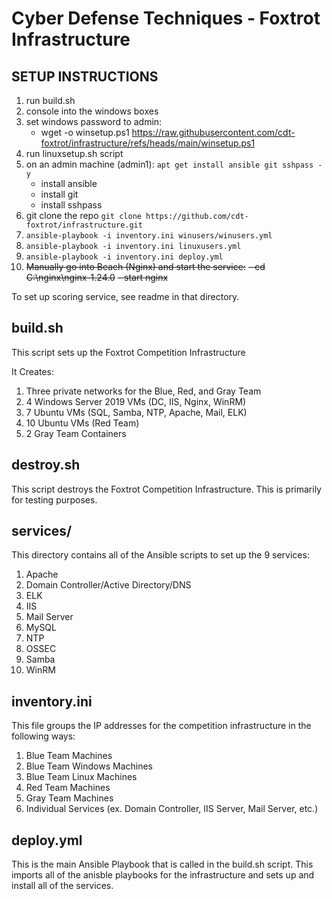 # Cyber Defense Techniques - Foxtrot Infrastructure

## SETUP INSTRUCTIONS
1. run build.sh
2. console into the windows boxes
3. set windows password to admin:
   - wget -o winsetup.ps1 https://raw.githubusercontent.com/cdt-foxtrot/infrastructure/refs/heads/main/winsetup.ps1
7. run linuxsetup.sh script
8. on an admin machine (admin1):
  `apt get install ansible git sshpass -y`
   - install ansible
   - install git
   - install sshpass
6. git clone the repo `git clone https://github.com/cdt-foxtrot/infrastructure.git`
7. `ansible-playbook -i inventory.ini winusers/winusers.yml`
8. `ansible-playbook -i inventory.ini linuxusers.yml`
9. `ansible-playbook -i inventory.ini deploy.yml`
10. ~~Manually go into Beach (Nginx) and start the service:~~
    ~~- cd C:\nginx\nginx-1.24.0~~
    ~~- start nginx~~

To set up scoring service, see readme in that directory.

## build.sh
This script sets up the Foxtrot Competition Infrastructure

It Creates:
1. Three private networks for the Blue, Red, and Gray Team
2. 4 Windows Server 2019 VMs (DC, IIS, Nginx, WinRM)
3. 7 Ubuntu VMs (SQL, Samba, NTP, Apache, Mail, ELK)
4. 10 Ubuntu VMs (Red Team)
5. 2 Gray Team Containers

## destroy.sh
This script destroys the Foxtrot Competition Infrastructure. This is primarily for testing purposes.

## services/
This directory contains all of the Ansible scripts to set up the 9 services:
1. Apache
2. Domain Controller/Active Directory/DNS
3. ELK
4. IIS
5. Mail Server
6. MySQL
7. NTP
8. OSSEC
9. Samba
10. WinRM

## inventory.ini
This file groups the IP addresses for the competition infrastructure in the following ways:

1. Blue Team Machines
2. Blue Team Windows Machines
3. Blue Team Linux Machines
4. Red Team Machines
5. Gray Team Machines
6. Individual Services (ex. Domain Controller, IIS Server, Mail Server, etc.)

## deploy.yml
This is the main Ansible Playbook that is called in the build.sh script. This imports all of the anisble playbooks for the infrastructure and sets up and install all of the services.
